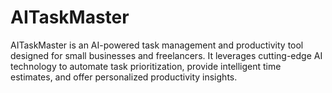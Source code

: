 # AITaskMaster
AITaskMaster is an AI-powered task management and productivity tool designed for small businesses and freelancers. It leverages cutting-edge AI technology to automate task prioritization, provide intelligent time estimates, and offer personalized productivity insights.
